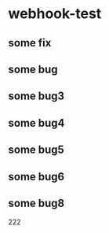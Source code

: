 # webhook-test
## some fix
## some bug
## some bug3
## some bug4
## some bug5
## some bug6
## some bug8
222

